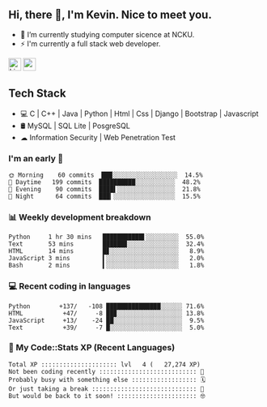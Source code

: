 ## Hi, there 👋, I'm Kevin. Nice to meet you.

- 🌱 I’m currently studying computer sicence at NCKU.
- ⚡ I'm currently a full stack web developer.

<a href="https://www.linkedin.com/in/kevin12686/"><img alt="LinkedIn" src="https://img.shields.io/badge/linkedin%20-%230077B5.svg?&style=for-the-badge&logo=linkedin&logoColor=white" height=25></a>
<a href="https://www.instagram.com/kevin12686/"><img src="https://img.shields.io/badge/instagram-3f729b?&style=for-the-badge&logo=instagram&logoColor=white" height=25></a>

## Tech Stack

* 💻 C | C++ | Java | Python | Html | Css | Django | Bootstrap | Javascript
* 🛢️ MySQL | SQL Lite | PosgreSQL
* ☁ Information Security | Web Penetration Test

### I'm an early 🐤

<!-- early_bird start -->

```text
🌞 Morning    60 commits  ███░░░░░░░░░░░░░░░░░░  14.5%
🌆 Daytime   199 commits  ██████████░░░░░░░░░░░  48.2%
🌃 Evening    90 commits  ████▌░░░░░░░░░░░░░░░░  21.8%
🌙 Night      64 commits  ███▎░░░░░░░░░░░░░░░░░  15.5%
```

<!-- early_bird end -->

### 📊 Weekly development breakdown

<!-- code_time start -->

```text
Python     1 hr 30 mins   ███████████▌░░░░░░░░░  55.0%
Text       53 mins        ██████▊░░░░░░░░░░░░░░  32.4%
HTML       14 mins        █▊░░░░░░░░░░░░░░░░░░░   8.9%
JavaScript 3 mins         ▍░░░░░░░░░░░░░░░░░░░░   2.0%
Bash       2 mins         ▍░░░░░░░░░░░░░░░░░░░░   1.8%
```

<!-- code_time end -->

### 💻 Recent coding in languages

<!-- code_diff start -->

```text
Python        +137/   -108 ███████████████░░░░░░ 71.6%
HTML           +47/     -8 ██▉░░░░░░░░░░░░░░░░░░ 13.8%
JavaScript     +13/    -24 ██░░░░░░░░░░░░░░░░░░░  9.5%
Text           +39/     -7 █░░░░░░░░░░░░░░░░░░░░  5.0%
```

<!-- code_diff end -->

### 🧰 My Code::Stats XP (Recent Languages)

<!-- codestats start -->

```text
Total XP ::::::::::::::::::::: lvl   4 (   27,274 XP) 
Not been coding recently ::::::::::::::::::::::::::: 🙈
Probably busy with something else :::::::::::::::::: 🗓
Or just taking a break ::::::::::::::::::::::::::::: 🌴
But would be back to it soon! :::::::::::::::::::::: 🤓
```

<!-- codestats end -->
